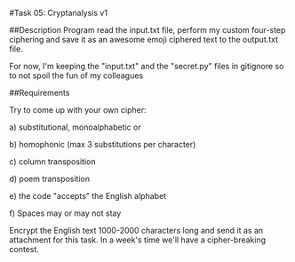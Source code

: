 #Task 05: Cryptanalysis v1

##Description
Program read the input.txt file, perform my custom four-step ciphering and 
save it as an awesome emoji ciphered text to the output.txt file.

For now, I'm keeping the "input.txt" and the "secret.py" files in gitignore so to not spoil the fun of my colleagues

##Requirements

Try to come up with your own cipher:

a) substitutional, monoalphabetic or

b) homophonic (max 3 substitutions per character)

c) column transposition

d) poem transposition

e) the code "accepts" the English alphabet

f) Spaces may or may not stay

Encrypt the English text 1000-2000 characters long and send it as an attachment for this task.
In a week's time we'll have a cipher-breaking contest. 
